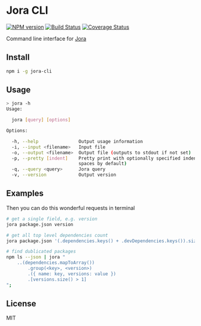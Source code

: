 # Jora CLI

[![NPM version](https://img.shields.io/npm/v/jora-cli.svg)](https://www.npmjs.com/package/jora-cli)
[![Build Status](https://travis-ci.org/discoveryjs/jora-cli.svg?branch=master)](https://travis-ci.org/discoveryjs/jora-cli)
[![Coverage Status](https://coveralls.io/repos/github/discoveryjs/jora-cli/badge.svg?branch=master)](https://coveralls.io/github/discoveryjs/jora-cli?)

Command line interface for [Jora](https://github.com/discoveryjs/jora)

## Install

```bash
npm i -g jora-cli
```

## Usage

```bash
> jora -h
Usage:

  jora [query] [options]

Options:

  -h, --help               Output usage information
  -i, --input <filename>   Input file
  -o, --output <filename>  Output file (outputs to stdout if not set)
  -p, --pretty [indent]    Pretty print with optionally specified indentation(4
                           spaces by default)
  -q, --query <query>      Jora query
  -v, --version            Output version
```

## Examples

Then you can do this wonderful requests in terminal
```bash
# get a single field, e.g. version
jora package.json version

# get all top level dependencies count
jora package.json '(.dependencies.keys() + .devDependencies.keys()).size()'

# find dublicated packages
npm ls --json | jora "
    ..(dependencies.mapToArray())
        .group(<key>, <version>)
        .({ name: key, versions: value })
        .[versions.size() > 1]
";
```

## License

MIT
